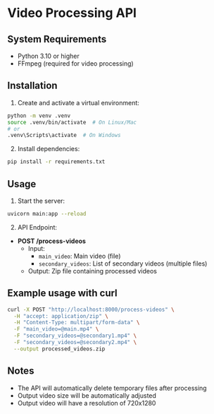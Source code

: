 # Video Processing API

## System Requirements

- Python 3.10 or higher
- FFmpeg (required for video processing)

## Installation

1. Create and activate a virtual environment:

```bash
python -m venv .venv
source .venv/bin/activate  # On Linux/Mac
# or
.venv\Scripts\activate  # On Windows
```

2. Install dependencies:

```bash
pip install -r requirements.txt
```

## Usage

1. Start the server:

```bash
uvicorn main:app --reload
```

2. API Endpoint:

- **POST /process-videos**
    - Input:
        - `main_video`: Main video (file)
        - `secondary_videos`: List of secondary videos (multiple files)
    - Output: Zip file containing processed videos

## Example usage with curl

```bash
curl -X POST "http://localhost:8000/process-videos" \
  -H "accept: application/zip" \
  -H "Content-Type: multipart/form-data" \
  -F "main_video=@main.mp4" \
  -F "secondary_videos=@secondary1.mp4" \
  -F "secondary_videos=@secondary2.mp4" \
  --output processed_videos.zip
```

## Notes

- The API will automatically delete temporary files after processing
- Output video size will be automatically adjusted
- Output video will have a resolution of 720x1280 